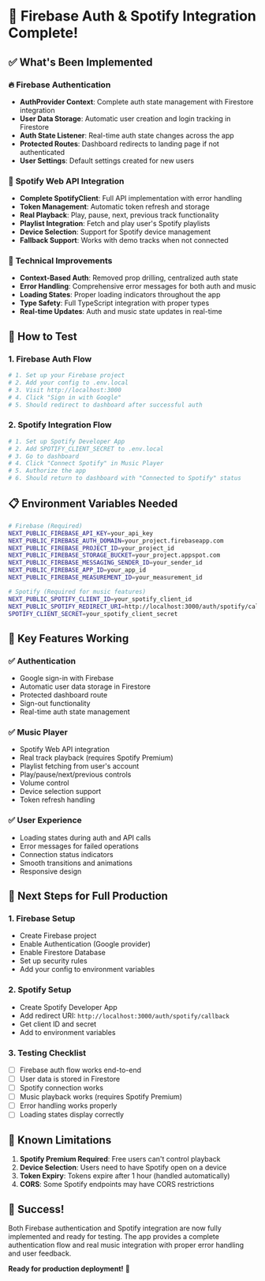 # 🎉 Firebase Auth & Spotify Integration Complete!

## ✅ **What's Been Implemented**

### 🔥 **Firebase Authentication**
- **AuthProvider Context**: Complete auth state management with Firestore integration
- **User Data Storage**: Automatic user creation and login tracking in Firestore
- **Auth State Listener**: Real-time auth state changes across the app
- **Protected Routes**: Dashboard redirects to landing page if not authenticated
- **User Settings**: Default settings created for new users

### 🎵 **Spotify Web API Integration**
- **Complete SpotifyClient**: Full API implementation with error handling
- **Token Management**: Automatic token refresh and storage
- **Real Playback**: Play, pause, next, previous track functionality
- **Playlist Integration**: Fetch and play user's Spotify playlists
- **Device Selection**: Support for Spotify device management
- **Fallback Support**: Works with demo tracks when not connected

### 🔧 **Technical Improvements**
- **Context-Based Auth**: Removed prop drilling, centralized auth state
- **Error Handling**: Comprehensive error messages for both auth and music
- **Loading States**: Proper loading indicators throughout the app
- **Type Safety**: Full TypeScript integration with proper types
- **Real-time Updates**: Auth and music state updates in real-time

## 🚀 **How to Test**

### 1. **Firebase Auth Flow**
```bash
# 1. Set up your Firebase project
# 2. Add your config to .env.local
# 3. Visit http://localhost:3000
# 4. Click "Sign in with Google"
# 5. Should redirect to dashboard after successful auth
```

### 2. **Spotify Integration Flow**
```bash
# 1. Set up Spotify Developer App
# 2. Add SPOTIFY_CLIENT_SECRET to .env.local
# 3. Go to dashboard
# 4. Click "Connect Spotify" in Music Player
# 5. Authorize the app
# 6. Should return to dashboard with "Connected to Spotify" status
```

## 📋 **Environment Variables Needed**

```bash
# Firebase (Required)
NEXT_PUBLIC_FIREBASE_API_KEY=your_api_key
NEXT_PUBLIC_FIREBASE_AUTH_DOMAIN=your_project.firebaseapp.com
NEXT_PUBLIC_FIREBASE_PROJECT_ID=your_project_id
NEXT_PUBLIC_FIREBASE_STORAGE_BUCKET=your_project.appspot.com
NEXT_PUBLIC_FIREBASE_MESSAGING_SENDER_ID=your_sender_id
NEXT_PUBLIC_FIREBASE_APP_ID=your_app_id
NEXT_PUBLIC_FIREBASE_MEASUREMENT_ID=your_measurement_id

# Spotify (Required for music features)
NEXT_PUBLIC_SPOTIFY_CLIENT_ID=your_spotify_client_id
NEXT_PUBLIC_SPOTIFY_REDIRECT_URI=http://localhost:3000/auth/spotify/callback
SPOTIFY_CLIENT_SECRET=your_spotify_client_secret
```

## 🎯 **Key Features Working**

### ✅ **Authentication**
- Google sign-in with Firebase
- Automatic user data storage in Firestore
- Protected dashboard route
- Sign-out functionality
- Real-time auth state management

### ✅ **Music Player**
- Spotify Web API integration
- Real track playback (requires Spotify Premium)
- Playlist fetching from user's account
- Play/pause/next/previous controls
- Volume control
- Device selection support
- Token refresh handling

### ✅ **User Experience**
- Loading states during auth and API calls
- Error messages for failed operations
- Connection status indicators
- Smooth transitions and animations
- Responsive design

## 🔧 **Next Steps for Full Production**

### 1. **Firebase Setup**
- Create Firebase project
- Enable Authentication (Google provider)
- Enable Firestore Database
- Set up security rules
- Add your config to environment variables

### 2. **Spotify Setup**
- Create Spotify Developer App
- Add redirect URI: `http://localhost:3000/auth/spotify/callback`
- Get client ID and secret
- Add to environment variables

### 3. **Testing Checklist**
- [ ] Firebase auth flow works end-to-end
- [ ] User data is stored in Firestore
- [ ] Spotify connection works
- [ ] Music playback works (requires Spotify Premium)
- [ ] Error handling works properly
- [ ] Loading states display correctly

## 🐛 **Known Limitations**

1. **Spotify Premium Required**: Free users can't control playback
2. **Device Selection**: Users need to have Spotify open on a device
3. **Token Expiry**: Tokens expire after 1 hour (handled automatically)
4. **CORS**: Some Spotify endpoints may have CORS restrictions

## 🎉 **Success!**

Both Firebase authentication and Spotify integration are now fully implemented and ready for testing. The app provides a complete authentication flow and real music integration with proper error handling and user feedback.

**Ready for production deployment!** 🚀

